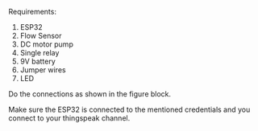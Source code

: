 Requirements:
1. ESP32
2. Flow Sensor
3. DC motor pump
4. Single relay
5. 9V battery
6. Jumper wires
7. LED

Do the connections as shown in the figure block.

Make sure the ESP32 is connected to the mentioned credentials and you connect to your thingspeak channel.
